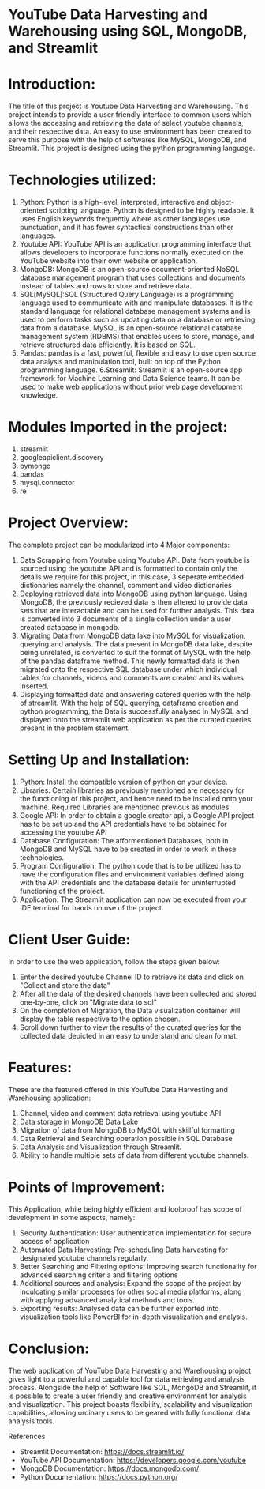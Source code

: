 # YouTube Data Harvesting and Warehousing using SQL, MongoDB, and Streamlit


# Introduction:
The title of this project is Youtube Data Harvesting and Warehousing. This project intends to provide a user friendly interface 
to common users which allows the accessing and retrieving the data of select youtube channels, and their respective data.
An easy to use environment has been created to serve this purpose with the help of softwares like MySQL, MongoDB, and Streamlit.
This project is designed using the python programming language.

# Technologies utilized:

1. Python: Python is a high-level, interpreted, interactive and object-oriented scripting language. 
			Python is designed to be highly readable. It uses English keywords frequently where as other languages use punctuation, and it 
			has fewer syntactical constructions than other languages.
2. Youtube API: YouTube API is an application programming interface that allows developers to incorporate functions normally executed on 
				the YouTube website into their own website or application.
3. MongoDB: MongoDB is an open-source document-oriented NoSQL database management program that uses collections and documents instead of 
			tables and rows to store and retrieve data.
4. SQL[MySQL]:SQL (Structured Query Language) is a programming language used to communicate with and manipulate databases.
				It is the standard language for relational database management systems and is used to perform tasks such as updating data 
				on a database or retrieving data from a database. MySQL is an open-source relational database management system (RDBMS) 
				that enables users to store, manage, and retrieve structured data efficiently. It is based on SQL.
5. Pandas: pandas is a fast, powerful, flexible and easy to use open source data analysis and manipulation tool,
			built on top of the Python programming language.
6.Streamlit: Streamlit is an open-source app framework for Machine Learning and Data Science teams. It can be used to make web applications 
			without prior web page development knowledge.

# Modules Imported in the project:

1. streamlit 
2. googleapiclient.discovery
3. pymongo
4. pandas
5. mysql.connector
6. re

# Project Overview:

The complete project can be modularized into 4 Major components:

1. Data Scrapping from Youtube using Youtube API.
	Data from youtube is sourced using the youtube API and is formatted to contain only the details we require for this project,
	in this case, 3 seperate embedded dictionaries namely the channel, comment and video dictionaries
2. Deploying retrieved data into MongoDB using python language.
	Using MongoDB, the previously recieved data is then altered to provide data sets that are interactable and can be used for further analysis.
	This data is converted into 3 documents of a single collection under a user created database in mongodb.
3. Migrating Data from MongoDB data lake into MySQL for visualization, querying and analysis.
	The data present in MongoDB data lake, despite being unrelated, is converted to suit the format of MySQL with the help of the pandas dataframe method.
	This newly formatted data is then migrated onto the respective SQL database under which individual tables for channels, videos and comments are created 
	and its values inserted.
4. Displaying formatted data and answering catered queries with the help of streamlit.
	With the help of SQL querying, dataframe creation and python programming, the Data is successfully analysed in MySQL and displayed
	onto  the streamlit web application as per the curated queries present in the problem statement.
	
# Setting Up and Installation:
	
1. Python: Install the compatible version of python on your device.
2. Libraries: Certain libraries as previously mentioned are necessary for the functioning of this project, and hence need to be installed onto your machine.
			 Required Libraries are mentioned previous as modules.
3. Google API: In order to obtain a google creator api, a Google API project has to be set up and the API credentials have to be obtained for accessing
			the youtube API
4. Database Configuration: The afformentioned Databases, both in MongoDB and MySQL have to be created in order to work in these technologies.
5. Program Configuration: The python code that is to be utilized has to have the configuration files and environment variables defined along with the 
						API credentials and the database details for uninterrupted functioning of the project.
6. Application: The Streamlit application can now be executed from your IDE terminal for hands on use of the project.

# Client User Guide:
In order to use the web application, follow the steps given below:

1. Enter the desired youtube Channel ID to retrieve its data and click on "Collect and store the data"
2. After all the data of the desired channels have been collected and stored one-by-one, click on "Migrate data to sql"
3. On the completion of Migration, the Data visualization container will display the table respective to the option chosen.
4. Scroll down further to view the results of the curated queries for the collected data depicted in an easy to understand and clean format.

# Features:
These are the featured offered in this YouTube Data Harvesting and Warehousing application:

1. Channel, video and comment data retrieval using youtube API
2. Data storage in MongoDB Data Lake
3. Migration of data from MongoDB to MySQL with skillful formatting
4. Data Retrieval and Searching operation possible in SQL Database
5. Data Analysis and Visualization through Streamlit.
6. Ability to handle multiple sets of data from different youtube channels.

# Points of Improvement:
This Application, while being highly efficient and foolproof has scope of development in some aspects, namely:

1. Security Authentication: User authentication implementation for secure access of application
2. Automated Data Harvesting: Pre-scheduling Data harvesting for designated youtube channels regularly.
3. Better Searching and Filtering options: Improving search functionality for advanced searching criteria and filtering options
4. Additional sources and analysis: Expand the scope of the project by inculcating similar processes for other social media platforms,
									along with applying advanced analytical methods and tools.
5. Exporting results: Analysed data can be further exported into visualization tools like PowerBI for in-depth visualization and analysis.


# Conclusion:

The web application of YouTube Data Harvesting and Warehousing project gives light to a powerful and capable tool for data retrieving 
and analysis process. Alongside the help of Software like SQL, MongoDB and Streamlit, it is possible to create a user friendly and creative
environment for analysis and visualization. This project boasts flexibility, scalability and visualization capabilities, allowing ordinary
users to be geared with fully functional data analysis tools.

References

- Streamlit Documentation: https://docs.streamlit.io/
- YouTube API Documentation: https://developers.google.com/youtube
- MongoDB Documentation: https://docs.mongodb.com/
- Python Documentation: https://docs.python.org/
